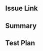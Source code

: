 ## Issue Link
<!-- Add corresponding Issue link here and make PR's Title starting with the Issue ID. 

For Example:
Issue link - https://github.com/feechanz/spring-command-pattern/issues/8321
Then PR's title should be: 
[8321] Title for the PR

Put this section empty if you don't have any Issue Link
-->

## Summary
<!-- A brief description about the changes proposed in the pull request. e.g.:

add pull requests template to standardize pull request content to make code review process more comfortable for both the change creators and reviewers.

-->

## Test Plan
<!-- (from https://secure.phabricator.com/book/phabricator/article/differential_test_plans/ You can find more useful information about test plan there)

A test plan is a repeatable list of steps which document what you have done to verify the behavior of a change. A good test plan convinces a reviewer that you have been thorough in making sure your change works as intended and has enough detail to allow someone unfamiliar with your change to verify its behavior. -->
